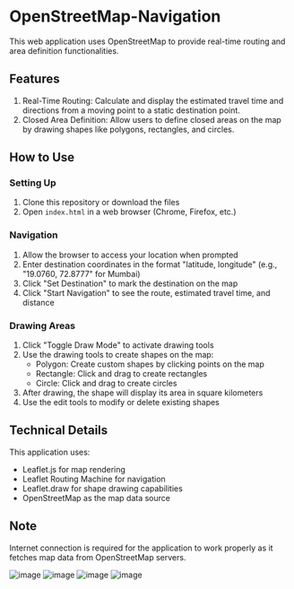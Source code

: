 # OpenStreetMap-Navigation

This web application uses OpenStreetMap to provide real-time routing and area definition functionalities.

## Features

1. Real-Time Routing: Calculate and display the estimated travel time and directions from a moving point to a static destination point.
2. Closed Area Definition: Allow users to define closed areas on the map by drawing shapes like polygons, rectangles, and circles.

## How to Use

### Setting Up

1. Clone this repository or download the files
2. Open `index.html` in a web browser (Chrome, Firefox, etc.)

### Navigation

1. Allow the browser to access your location when prompted
2. Enter destination coordinates in the format "latitude, longitude" (e.g., "19.0760, 72.8777" for Mumbai)
3. Click "Set Destination" to mark the destination on the map
4. Click "Start Navigation" to see the route, estimated travel time, and distance

### Drawing Areas

1. Click "Toggle Draw Mode" to activate drawing tools
2. Use the drawing tools to create shapes on the map:
   - Polygon: Create custom shapes by clicking points on the map
   - Rectangle: Click and drag to create rectangles
   - Circle: Click and drag to create circles
3. After drawing, the shape will display its area in square kilometers
4. Use the edit tools to modify or delete existing shapes

## Technical Details

This application uses:
- Leaflet.js for map rendering
- Leaflet Routing Machine for navigation
- Leaflet.draw for shape drawing capabilities
- OpenStreetMap as the map data source

## Note

Internet connection is required for the application to work properly as it fetches map data from OpenStreetMap servers.


![image](https://github.com/user-attachments/assets/d263f2fb-8f62-4238-a6b8-37ca02e0543d)
![image](https://github.com/user-attachments/assets/a89ea861-8cc9-47a7-89ab-c1006aa05cc4)
![image](https://github.com/user-attachments/assets/270644e5-69dd-4742-9b51-074ccba6796f)
![image](https://github.com/user-attachments/assets/e2e67448-6210-4864-8d57-d4c2ecd943b3)





